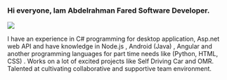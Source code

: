 ### Hi everyone, Iam Abdelrahman Fared Software Developer.

<img src="https://blog-c7ff.kxcdn.com/blog/wp-content/uploads/2017/02/Blog-Cover-image-Fullstack-Highres.jpg" raw = true>

I have an experience in C# programming for desktop application, Asp.net web API and have knowledge in Node.js , Android (Java) , Angular and another programming languages for part time needs like (Python, HTML, CSS) . Works on a lot of excited projects like Self Driving Car and OMR. Talented at cultivating collaborative and supportive team environment.


<!--
**bedosport/bedosport** is a ✨ _special_ ✨ repository because its `README.md` (this file) appears on your GitHub profile.

Here are some ideas to get you started:

- 🔭 I’m currently working on ...
- 🌱 I’m currently learning ...
- 👯 I’m looking to collaborate on ...
- 🤔 I’m looking for help with ...
- 💬 Ask me about ...
- 📫 How to reach me: ...
- 😄 Pronouns: ...
- ⚡ Fun fact: ...
-->
